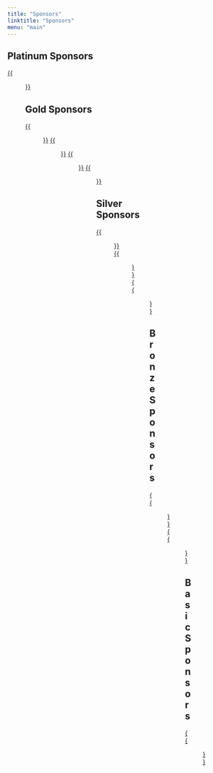 ```yaml
---
title: "Sponsors"
linktitle: "Sponsors"
menu: "main"
---
```


<!-- ## Diamond Sponsors -->

## Platinum Sponsors

[{{<figure src="/images/sponsors/sans.jpg" class="center w-50-ns">}}][sans]

## Gold Sponsors

[{{<figure src="/images/sponsors/ori.png" class="center w-40-ns">}}][ori]
[{{<figure src="/images/sponsors/cadre.png" class="center w-50-ns">}}][cad]
[{{<figure src="/images/sponsors/symantec.jpg" class="center w-50-ns">}}][sym]
[{{<figure src="/images/sponsors/mie.png" class="center w-50-ns">}}][mie]

## Silver Sponsors

[{{<figure src="/images/sponsors/sallie_mae.jpg" class="center w-30-ns">}}][sallie_mae]
[{{<figure src="/images/sponsors/nexum.jpg" class="center w-30-ns">}}][nexum]
[{{<figure src="/images/sponsors/rapid7.png" class="center w-30-ns">}}][rapid7]


## Bronze Sponsors
[{{<figure src="/images/sponsors/cacr.png" class="center w-50-ns">}}][cacr]
[{{<figure src="/images/sponsors/vdalabs.png" class="center w-50-ns">}}][vda]
## Basic Sponsors

[{{<figure src="/images/sponsors/nostarch.jpg" class="center w-30-ns">}}][nostarch]


[sans]: https://www.sans.org/
[ori]: http://www.ori.net/
[sallie_mae]: https://www.salliemae.com/
[nexum]: http://www.nexuminc.com/
[cad]: https://www.cadre.net/
[sym]: https://www.symantec.com/
[rapid7]: https://www.rapid7.com/
[nostarch]: https://nostarch.com/
[mie]: https://www.midwest-ix.com/
[cacr]: https://cacr.iu.edu/
[vda]: https://www.vdalabs.com/





